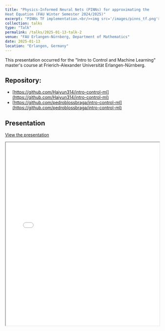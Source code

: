 ```yaml
---
title: "Physics-Informed Neural Nets (PINNs) for approximating the
Heat Equation (FAU Winter Semester 2024/2025)"
excerpt: "PINNs TF implementation.<br/><img src='/images/pinns_tf.png'>"
collection: talks
type: "Talk"
permalink: /talks/2025-01-13-talk-2
venue: "FAU Erlangen-Nürnberg, Department of Mathematics"
date: 2025-01-13
location: "Erlangen, Germany"
---
```


This presentation occurred for the "Intro to Control and Machine Learning" master's course at Frierich-Alexander Universität Erlangen-Nürnberg.

## Repository: 
- [https://github.com/Haiyun314/intro-control-ml](https://github.com/Haiyun314/intro-control-ml)
- [https://github.com/pedroblossbraga/intro-control-ml](https://github.com/pedroblossbraga/intro-control-ml)

## Presentation
[View the presentation](../files/Intro_Control_ML___DL_control_Heat_Eq.pdf)

<iframe src="../files/Intro_Control_ML___DL_control_Heat_Eq.pdf" width="100%" height="600px">
This browser does not support PDFs. Please download the PDF to view it: 
<a href="../files/Intro_Control_ML___DL_control_Heat_Eq.pdf">Download PDF</a>.
</iframe>
